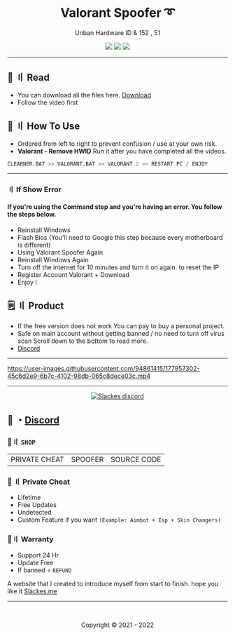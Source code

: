 <h1 align="center">
  Valorant Spoofer ➰
</h1>

<p align="center">
  Unban Hardware ID & 152 , 51
</p>
  


<p align="center">
  <img src="https://img.shields.io/github/languages/top/Slackes/Valorant-Spoofer?style=flat-square"/>
  <img src="https://img.shields.io/github/last-commit/Slackes/Valorant-Spoofer?style=flat-square"/>
  <img src="https://img.shields.io/github/stars/Slackes/Valorant-Spoofer?color=5ac18e&label=Stars&style=flat-square"/>

</p>

    
--- 



## 💭 〢 Read      
 
- You can download all the files here. [Download](https://github.com/Slackes/Valorant-Spoofer/releases/tag/Valorant)
- Follow the video first
 


## 🥱 〢 How To Use

- Ordered from left to right to prevent confusion / use at your own risk.
- **Valorant - Remove HWID** Run it after you have completed all the videos.  
 ```python 
 CLEARNER.BAT >> VALORANT.BAT >> VALORANT.2 >> RESTART PC / ENJOY
  ```   
  
---


  
### 〢 If Show Error

#### If you're using the Command step and you're having an error. You follow the steps below.

- Reinstall Windows 
- Flash Bios (You'll need to Google this step because every motherboard is different)
- Using Valorant Spoofer Again
- Reinstall Windows Again
- Turn off the internet for 10 minutes and turn it on again. to reset the IP
- Register Account Valorant + Download
- Enjoy ! 

## <a id="setup2"></a> 🗒 〢 Product
- If the free version does not work You can pay to buy a personal project.
- Safe  on main account without getting banned / no need to turn off virus scan Scroll down to the bottom to read more.
- [Discord](https://discord.gg/MBTkVcJefp) 

---


https://user-images.githubusercontent.com/94861415/177957302-45c6d2e9-6b7c-4102-98db-065c8dece03c.mp4
 
 
--- 

  <p align="center">
    <a href="https://discord.gg/MBTkVcJefp">
        <img title="Slackes server discord" alt="Slackes discord" src="https://discordapp.com/api/guilds/880135738077896764/widget.png?style=banner2"/>
    </a>
</p> 
 
## 💬 ・[Discord](https://discord.gg/MBTkVcJefp) 

 ### 🛒〢 `SHOP`
 
<table>
<tr>
	<td> PRIVATE CHEAT
	<td> SPOOFER
	<td> SOURCE CODE
</table>

  
### 🥊 〢 Private Cheat

- Lifetime 
- Free Updates 
- Undetected
- Custom Feature if you want `(Example: Aimbot + Esp + Skin Changers)`

### 📌〢 Warranty

- Support 24 Hr
- Update Free
- If banned = `REFUND`

A website that I created to introduce myself from start to finish. hope you like it [Slackes.me](http://slackes.me/)

---

  <br>

<p align="center">
  Copyright © 2021 - 2022
<br>

